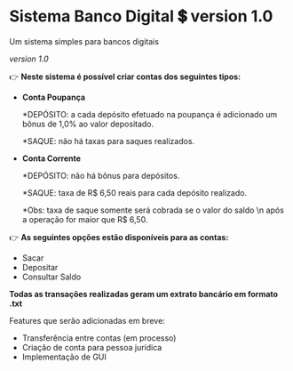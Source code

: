 # Sistema Banco Digital :heavy_dollar_sign: version 1.0
 
 Um sistema simples para bancos digitais
 
 *version 1.0*
 
:point_right: **Neste sistema é possível criar contas dos seguintes tipos:**
 
 * **Conta Poupança**
 
     *DEPÓSITO: a cada depósito efetuado na poupança é adicionado um bônus de 1,0% ao valor depositado.
     
     *SAQUE: não há taxas para saques realizados.
     
 * **Conta Corrente**
 
     *DEPÓSITO: não há bônus para depósitos.
     
     *SAQUE: taxa de R$ 6,50 reais para cada depósito realizado.
     
     *Obs: taxa de saque somente será cobrada se o valor do saldo \n após a operação for maior que R$ 6,50.
 
:point_right: **As seguintes opções estão disponíveis para as contas:**

* Sacar
* Depositar
* Consultar Saldo

**Todas as transações realizadas geram um extrato bancário em formato .txt**

Features que serão adicionadas em breve:

* Transferência entre contas (em processo)
* Criação de conta para pessoa jurídica
* Implementação de GUI
